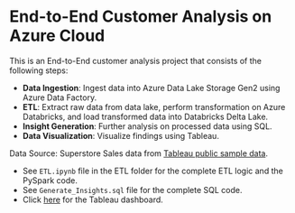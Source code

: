 # End-to-End Customer Analysis on Azure Cloud 

This is an End-to-End customer analysis project that consists of the following steps:
- **Data Ingestion**: Ingest data into Azure Data Lake Storage Gen2 using Azure Data Factory.
- **ETL**: Extract raw data from data lake, perform transformation on Azure Databricks, and load transformed data into Databricks Delta Lake.
- **Insight Generation**: Further analysis on processed data using SQL.
- **Data Visualization**: Visualize findings using Tableau.

Data Source: Superstore Sales data from [Tableau public sample data](https://public.tableau.com/app/learn/sample-data).

- See `ETL.ipynb` file in the ETL folder for the complete ETL logic and the PySpark code.
- See `Generate_Insights.sql` file for the complete SQL code.
- Click [here](https://public.tableau.com/views/CustomerAnalysisDashboard_17061314032960/Dashboard1?:language=en-US&:display_count=n&:origin=viz_share_link) for the Tableau dashboard.
